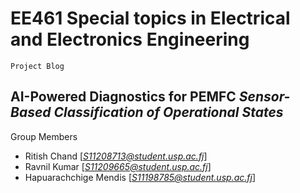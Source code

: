 # EE461 Special topics in Electrical and Electronics Engineering
    Project Blog

AI-Powered Diagnostics for PEMFC
*Sensor-Based Classification of Operational States*
---
Group Members
* Ritish Chand [*S11208713@student.usp.ac.fj*]
* Ravnil Kumar [*S11209665@student.usp.ac.fj*]
* Hapuarachchige Mendis [*S11198785@student.usp.ac.fj*]
